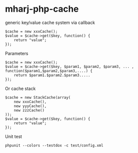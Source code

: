 # mharj-php-cache
generic key/value cache system via callback
```
$cache = new xxxCache();
$value = $cache->get($key, function() {
    return "value";
});
```
Parameters
```
$cache = new xxxCache();
$value = $cache->get($key, $param1, $param2, $param3, ... , function($param1,$param2,$param3,....) {
    return $param1.$param2.$param3.....
});
```

Or cache stack
```
$cache = new StackCache(array(
    new xxxCache(),
    new yyyCache(),
    new zzzCache()
));
$value = $cache->get($key, function() {
    return "value";
});
```

Unit test
```
phpunit --colors --testdox -c test/config.xml
```
